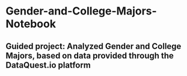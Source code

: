 # Gender-and-College-Majors-Notebook
## Guided project: Analyzed Gender and College Majors, based on data provided through the DataQuest.io platform
